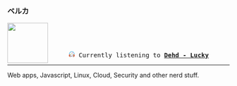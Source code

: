 ### ベルカ
<div align="center">
<kbd>
<a href="https://www.youtube.com/results?search_query=Dehd+Lucky" target="_blank">
    <img align="left" width="92" height="92" src="https:&#x2F;&#x2F;lastfm.freetls.fastly.net&#x2F;i&#x2F;u&#x2F;174s&#x2F;e9e7200c76807de7e72ed663e4500575.jpg">
</a>
</br></br></br>
<p align="center"><img height="14" width="14" src=https:&#x2F;&#x2F;github.com&#x2F;BelkaDev&#x2F;BelkaDev&#x2F;blob&#x2F;master&#x2F;assets&#x2F;listening3.png?raw&#x3D;true> Currently listening to <b><a href="https://www.youtube.com/results?search_query=Dehd+Lucky" target="_blank">Dehd - Lucky</a> </b></p>
</kbd>
</div>

---

Web apps, Javascript, Linux, Cloud, Security and other nerd stuff.